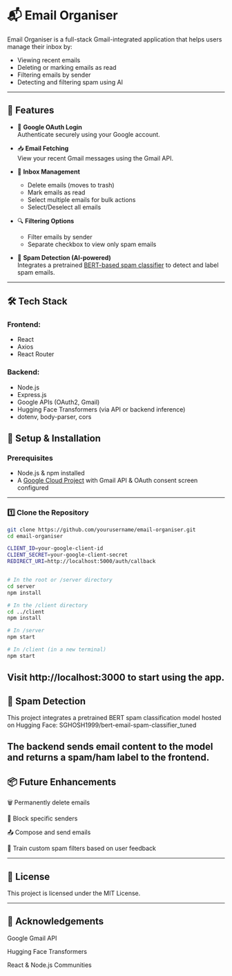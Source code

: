 # 📬 Email Organiser

Email Organiser is a full-stack Gmail-integrated application that helps users manage their inbox by:
- Viewing recent emails
- Deleting or marking emails as read
- Filtering emails by sender
- Detecting and filtering spam using AI

---

## 🚀 Features

- 🔐 **Google OAuth Login**  
  Authenticate securely using your Google account.

- 📥 **Email Fetching**  
  View your recent Gmail messages using the Gmail API.

- 🧹 **Inbox Management**  
  - Delete emails (moves to trash)
  - Mark emails as read
  - Select multiple emails for bulk actions
  - Select/Deselect all emails

- 🔍 **Filtering Options**  
  - Filter emails by sender
  - Separate checkbox to view only spam emails

- 🤖 **Spam Detection (AI-powered)**  
  Integrates a pretrained [BERT-based spam classifier](https://huggingface.co/SGHOSH1999/bert-email-spam-classifier_tuned) to detect and label spam emails.

---

## 🛠️ Tech Stack

### Frontend:
- React
- Axios
- React Router

### Backend:
- Node.js
- Express.js
- Google APIs (OAuth2, Gmail)
- Hugging Face Transformers (via API or backend inference)
- dotenv, body-parser, cors




## 🧪 Setup & Installation

### Prerequisites
- Node.js & npm installed
- A [Google Cloud Project](https://console.cloud.google.com/) with Gmail API & OAuth consent screen configured

---

### 1️⃣ Clone the Repository

```bash
git clone https://github.com/yourusername/email-organiser.git
cd email-organiser
```
```bash
CLIENT_ID=your-google-client-id
CLIENT_SECRET=your-google-client-secret
REDIRECT_URI=http://localhost:5000/auth/callback


# In the root or /server directory
cd server
npm install

# In the /client directory
cd ../client
npm install

# In /server
npm start

# In /client (in a new terminal)
npm start
```
Visit http://localhost:3000 to start using the app.
---
## 🤖 Spam Detection
This project integrates a pretrained BERT spam classification model hosted on Hugging Face:
SGHOSH1999/bert-email-spam-classifier_tuned

The backend sends email content to the model and returns a spam/ham label to the frontend.
---

## 📦 Future Enhancements
🗑️ Permanently delete emails

🚫 Block specific senders

📤 Compose and send emails

🧠 Train custom spam filters based on user feedback

---

## 📝 License
This project is licensed under the MIT License.

---

## 🙌 Acknowledgements
Google Gmail API

Hugging Face Transformers

React & Node.js Communities

